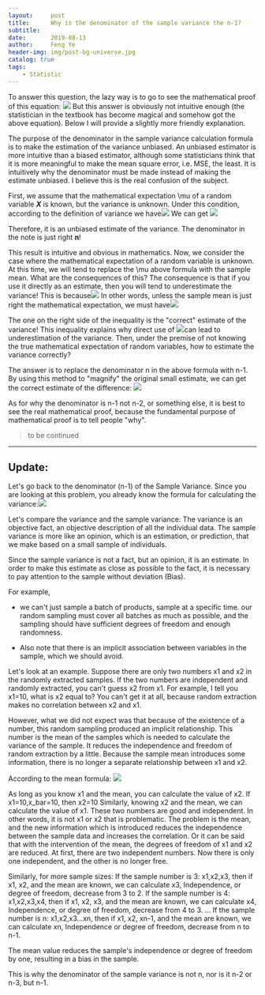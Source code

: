 ```yaml
---
layout:     post
title:      Why is the denominator of the sample variance the n-1?
subtitle:   
date:       2019-08-13
author:     Feng Ye
header-img: img/post-bg-universe.jpg
catalog: true
tags:
    - Statistic
---
```

To answer this question, the lazy way is to go to see the mathematical proof of this equation:
![](https://www.zhihu.com/equation?tex=%5Cmathbb%7BE%7D%5CBig%5B%5Cfrac%7B1%7D%7Bn-1%7D+%5Csum_%7Bi%3D1%7D%5En%5CBig%28X_i+-%5Cbar%7BX%7D%5CBig%29%5E2+%5CBig%5D%3D%5Csigma%5E2)
But this answer is obviously not intuitive enough (the statistician in the textbook has become magical and somehow got the above equation). 
Below I will provide a slightly more friendly explanation.

The purpose of the denominator in the sample variance calculation formula is to make the estimation of the variance unbiased. An unbiased estimator is more intuitive than a biased estimator, although some statisticians think that it is more meaningful to make the mean square error, i.e. MSE, the least. It is intuitively why the denominator must be made instead of making the estimate unbiased. I believe this is the real confusion of the subject.

First, we assume that the mathematical expectation \mu of a random variable ***X*** is known, but the variance is unknown. Under this condition, according to the definition of variance we have![](https://www.zhihu.com/equation?tex=%5Cmathbb%7BE%7D%5CBig%5B%5Cbig%28X_i+-%5Cmu%5Cbig%29%5E2+%5CBig%5D%3D%5Csigma%5E2%2C+%5Cquad%5Cforall+i%3D1%2C%5Cldots%2Cn%2C)
We can get
![](https://www.zhihu.com/equation?tex=%5Cmathbb%7BE%7D%5CBig%5B%5Cfrac%7B1%7D%7Bn%7D+%5Csum_%7Bi%3D1%7D%5En%5CBig%28X_i+-%5Cmu%5CBig%29%5E2+%5CBig%5D%3D%5Csigma%5E2)

Therefore, it is an unbiased estimate of the variance. The denominator in the note is just right **n**!

This result is intuitive and obvious in mathematics. 
Now, we consider the case where the mathematical expectation of a random variable is unknown. 
At this time, we will tend to replace the \mu above formula with the sample mean. What are the consequences of this? 
The consequence is that if you use it directly as an estimate, then you will tend to underestimate the variance!
This is because![](https://www.zhihu.com/equation?tex=%5Cbegin%7Beqnarray%7D%0A%5Cfrac%7B1%7D%7Bn%7D%5Csum_%7Bi%3D1%7D%5En%28X_i-%5Cbar%7BX%7D%29%5E2+%26%3D%26%0A%5Cfrac%7B1%7D%7Bn%7D%5Csum_%7Bi%3D1%7D%5En%5CBig%5B%28X_i-%5Cmu%29+%2B+%28%5Cmu+-%5Cbar%7BX%7D%29+%5CBig%5D%5E2%5C%5C%0A%26%3D%26%0A%5Cfrac%7B1%7D%7Bn%7D%5Csum_%7Bi%3D1%7D%5En%28X_i-%5Cmu%29%5E2+%0A%2B%5Cfrac%7B2%7D%7Bn%7D%5Csum_%7Bi%3D1%7D%5En%28X_i-%5Cmu%29%28%5Cmu+-%5Cbar%7BX%7D%29%0A%2B%5Cfrac%7B1%7D%7Bn%7D%5Csum_%7Bi%3D1%7D%5En%28%5Cmu+-%5Cbar%7BX%7D%29%5E2+%5C%5C%0A%26%3D%26%0A%5Cfrac%7B1%7D%7Bn%7D%5Csum_%7Bi%3D1%7D%5En%28X_i-%5Cmu%29%5E2+%0A%2B2%28%5Cbar%7BX%7D-%5Cmu%29%28%5Cmu+-%5Cbar%7BX%7D%29%0A%2B%28%5Cmu+-%5Cbar%7BX%7D%29%5E2+%5C%5C%0A%26%3D%26%5Cfrac%7B1%7D%7Bn%7D%5Csum_%7Bi%3D1%7D%5En%28X_i-%5Cmu%29%5E2+%0A-%28%5Cmu+-%5Cbar%7BX%7D%29%5E2+%0A%5Cend%7Beqnarray%7D)
In other words, unless the sample mean is just right the mathematical expectation, we must have![](https://www.zhihu.com/equation?tex=%5Cfrac%7B1%7D%7Bn%7D%5Csum_%7Bi%3D1%7D%5En%28X_i-%5Cbar%7BX%7D%29%5E2+%3C%5Cfrac%7B1%7D%7Bn%7D%5Csum_%7Bi%3D1%7D%5En%28X_i-%5Cmu%29%5E2+)

The one on the right side of the inequality is the "correct" estimate of the variance! 
This inequality explains why direct use of ![](https://www.zhihu.com/equation?tex=%5Cfrac%7B1%7D%7Bn%7D+%5Csum_%7Bi%3D1%7D%5En%5CBig%28X_i+-%5Cbar%7BX%7D%5CBig%29%5E2+)can lead to underestimation of the variance.
Then, under the premise of not knowing the true mathematical expectation of random variables, how to estimate the variance correctly? 

The answer is to replace the denominator n in the above formula with n-1. By using this method to "magnify" the original small estimate, we can get the correct estimate of the difference:
![](https://www.zhihu.com/equation?tex=%5Cmathbb%7BE%7D%5CBig%5B%5Cfrac%7B1%7D%7Bn-1%7D+%5Csum_%7Bi%3D1%7D%5En%5CBig%28X_i+-%5Cbar%7BX%7D%5CBig%29%5E2%5CBig%5D%3D%5Cmathbb%7BE%7D%5CBig%5B%5Cfrac%7B1%7D%7Bn%7D+%5Csum_%7Bi%3D1%7D%5En%5CBig%28X_i+-%5Cmu%5CBig%29%5E2+%5CBig%5D%3D%5Csigma%5E2.)

As for why the denominator is n-1 not n-2, or something else, it is best to see the real mathematical proof, because the fundamental purpose of mathematical proof is to tell people "why".

> to be continued

----------
## Update:

Let's go back to the denominator (n-1) of the Sample Variance. 
Since you are looking at this problem, you already know the formula for calculating the variance:![](https://www.zhihu.com/equation?tex=%5Csigma%5E%7B2%7D%3D+%5Cfrac%7B++%28x_%7B1%7D-%5Cmu%29+%5E%7B2%7D%2B%28x_%7B2%7D-%5Cmu%29+%5E%7B2%7D%2B...%2B%28x_%7Bn%7D-%5Cmu%29+%5E%7B2%7D+%7D+%7Bn%7D)

Let's compare the variance and the sample variance: The variance is an objective fact, an objective description of all the individual data. 
The sample variance is more like an opinion, which is an estimation, or prediction, that we make based on a small sample of individuals. 

Since the sample variance is not a fact, but an opinion, it is an estimate. In order to make this estimate as close as possible to the fact, it is necessary to pay attention to the sample without deviation (Bias).

For example, 


- we can't just sample a batch of products, sample at a specific time. our random sampling must cover all batches as much as possible, and the sampling should have sufficient degrees of freedom and enough randomness. 


- Also note that there is an implicit association between variables in the sample, which we should avoid.
 
Let's look at an example. Suppose there are only two numbers x1 and x2 in the randomly extracted samples. If the two numbers are independent and randomly extracted, you can't guess x2 from x1. For example, I tell you x1=10, what is x2 equal to?
You can't get it at all, because random extraction makes no correlation between x2 and x1. 

However, what we did not expect was that because of the existence of a number, this random sampling produced an implicit relationship. 
This number is the mean of the samples which is needed to calculate the variance of the sample. It reduces the independence and freedom of random extraction by a little. 
Because the sample mean introduces some information, there is no longer a separate relationship between x1 and x2.

According to the mean formula:
![](https://www.zhihu.com/equation?tex=%5Cbar%7Bx%7D%3D%5Cfrac%7Bx_%7B1%7D%2Bx_%7B2%7D%7D%7B2%7D)

As long as you know x1 and the mean, you can calculate the value of x2. 
If x1=10,x_bar=10, then x2=10 Similarly, knowing x2 and the mean, we can calculate the value of x1. 
These two numbers are good and independent. 
In other words, it is not x1 or x2 that is problematic.
The problem is the mean, and the new information which is introduced reduces the independence between the sample data and increases the correlation. 
Or it can be said that with the intervention of the mean, the degrees of freedom of x1 and x2 are reduced. At first, there are two independent numbers. Now there is only one independent, and the other is no longer free.

Similarly, for more sample sizes: 
If the sample number is 3: x1,x2,x3, then if x1, x2, and the mean are known, we can  calculate x3, Independence, or degree of freedom, decrease from 3 to 2. 
If the sample number is 4: x1,x2,x3,x4, then if x1, x2, x3, and the mean are known, we can calculate x4, Independence, or degree of freedom, decrease from 4 to 3. 
... 
If the sample number is n: x1,x2,x3...xn, then if x1, x2, xn-1, and the mean are known, we can calculate xn, Independence or degree of freedom, decrease from n to n-1. 

The mean value reduces the sample's independence or degree of freedom by one, resulting in a bias in the sample.

This is why the denominator of the sample variance is not n, nor is it n-2 or n-3, but  n-1.  


